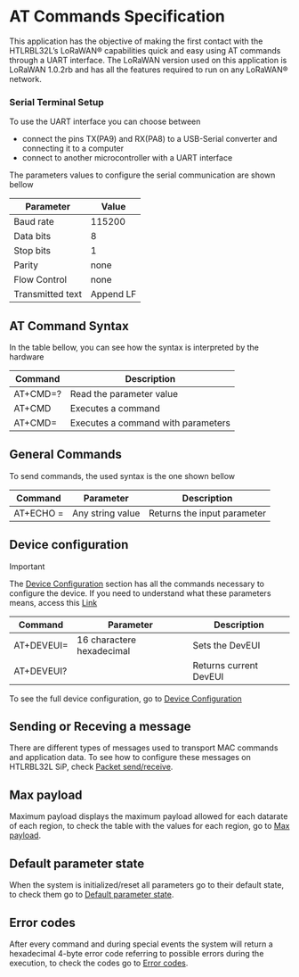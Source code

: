 # AT Commands Specification

This application has the objective of making the first contact with the HTLRBL32L’s LoRaWAN® capabilities quick and easy using AT commands through a UART interface. The LoRaWAN version used on this application is LoRaWAN 1.0.2rb and has all the features required to run on any LoRaWAN® network.

### Serial Terminal Setup

To use the UART interface you can choose between 
- connect the pins TX(PA9) and RX(PA8) to a USB-Serial converter and connecting it to a computer
- connect to another microcontroller with a UART interface

The parameters values to configure the serial communication are shown bellow

| Parameter    | Value      |
| ---------------- | ---------- |
| Baud rate        | 115200     |
| Data bits        | 8          |
| Stop bits        | 1          |
| Parity           |  none      |
| Flow Control     |  none      |
| Transmitted text |  Append LF |

## AT Command Syntax

In the table bellow, you can see how the syntax is interpreted by the hardware

| **Command**         | **Description**                    |
| ------------------- | ---------------------------------- |
| AT+CMD=?            | Read the parameter value           |
| AT+CMD              | Executes a command                 |
| AT+CMD=<parameters> | Executes a command with parameters |

## General Commands

To send commands, the used syntax is the one shown bellow

| **Command**      | **Parameter**    | **Description**             |
| ---------------- | ---------------- | --------------------------- |
| AT+ECHO =<param> | Any string value | Returns the input parameter |


## Device configuration

> [!IMPORTANT]
> The [Device Configuration](https://github.com/htmicron/htlrbl32l/blob/SDK/Examples/Applications/HTLRBL32L-AT-Commands/Documentation/Device_Configuration.md) section has all the commands necessary to configure the device. If you need to understand what these parameters means, access this [Link](https://www.thethingsindustries.com/docs/devices/abp-vs-otaa/)

| **Command**       | **Parameter**             | **Description**        |
| ----------------- | ------------------------- | ---------------------- |
| AT+DEVEUI=<param> | 16 charactere hexadecimal | Sets the DevEUI        |
| AT+DEVEUI?        |                           | Returns current DevEUI |

To see the full device configuration, go to [Device Configuration](Documentation/Device_Configuration.md)

## Sending or Receving a message
There are different types of messages used to transport MAC commands and application data. To see how to configure these messages on HTLRBL32L SiP, check [Packet send/receive](Documentation/Packet_send_receive.md).

## Max payload
Maximum payload displays the maximum payload allowed for each datarate of each region, to check the table with the values for each region, go to [Max payload](Documentation/Max_payload.md).

## Default parameter state
When the system is initialized/reset all parameters go to their default state, to check them go to [Default parameter state](Documentation/Default_parameter_state.md).

## Error codes
After every command and during special events the system will return a hexadecimal 4-byte error code referring to possible errors during the execution, to check the codes go to [Error codes](Documentation/Error_codes.md).
